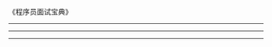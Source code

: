 《程序员面试宝典》



---------------------------------------------------------------------------------------------------------------------




---------------------------------------------------------------------------------------------------------------------





---------------------------------------------------------------------------------------------------------------------



